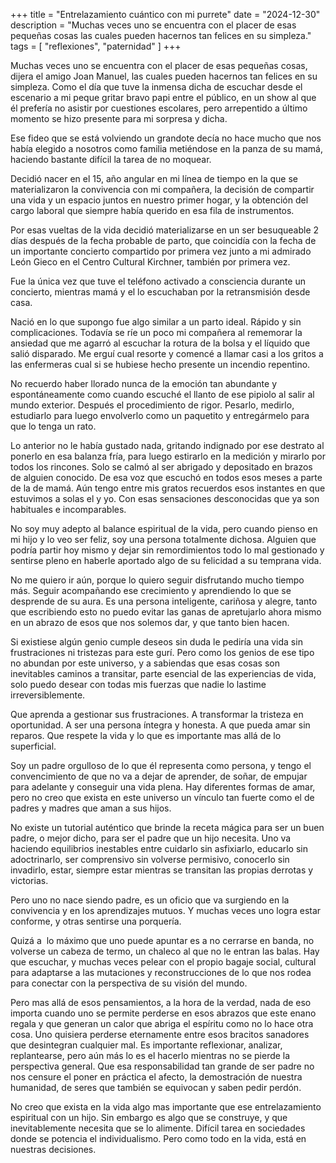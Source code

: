 +++
title = "Entrelazamiento cuántico con mi purrete"
date = "2024-12-30"
description = "Muchas veces uno se encuentra con el placer de esas pequeñas cosas las cuales pueden hacernos tan felices en su simpleza."
tags = [
    "reflexiones",
    "paternidad"
]
+++

Muchas veces uno se encuentra con el placer de esas pequeñas cosas, dijera el amigo Joan Manuel, las cuales pueden hacernos tan felices en su simpleza.
Como el día que tuve la inmensa dicha de escuchar desde el escenario a mi peque gritar bravo papi entre el público, en un show al que él prefería no asistir por cuestiones escolares, pero arrepentido a último momento se hizo presente para mi sorpresa y dicha.

Ese fideo que se está volviendo un grandote decía no hace mucho que nos había elegido a nosotros como familia metiéndose en la panza de su mamá, haciendo bastante difícil la tarea de no moquear.

Decidió nacer en el 15, año angular en mi línea de tiempo en la que se materializaron la convivencia con mi compañera, la decisión de compartir una vida y un espacio juntos en nuestro primer hogar, y la obtención del cargo laboral que siempre había querido en esa fila de instrumentos.

Por esas vueltas de la vida decidió materializarse en un ser besuqueable 2 días después de la fecha probable de parto, que coincidía con la fecha de un importante concierto compartido por primera vez junto a mi admirado León Gieco en el Centro Cultural Kirchner, también por primera vez.

Fue la única vez que tuve el teléfono activado a consciencia durante un concierto, mientras mamá y el lo escuchaban por la retransmisión desde casa.

Nació en lo que supongo fue algo similar a un parto ideal. Rápido y sin complicaciones. Todavía se ríe un poco mi compañera al rememorar la ansiedad que me agarró al escuchar la rotura de la bolsa y el líquido que salió disparado.
Me erguí cual resorte y comencé a llamar casi a los gritos a las enfermeras cual si se hubiese hecho presente un incendio repentino.

No recuerdo haber llorado nunca de la emoción tan abundante y espontáneamente como cuando escuché el llanto de ese pipiolo al salir al mundo exterior. Después el procedimiento de rigor. Pesarlo, medirlo, estudiarlo para luego envolverlo como un paquetito y entregármelo para que lo tenga un rato.

Lo anterior no le había gustado nada, gritando indignado por ese destrato al ponerlo en esa balanza fría, para luego estirarlo en la medición y mirarlo por todos los rincones.
Solo se calmó al ser abrigado y depositado en brazos de alguien conocido. De esa voz que escuchó en todos esos meses a parte de la de mamá. Aún tengo entre mis gratos recuerdos esos instantes en que estuvimos a solas el y yo. Con esas sensaciones desconocidas que ya son habituales e incomparables.

No soy muy adepto al balance espiritual de la vida, pero cuando pienso en mi hijo y lo veo ser feliz, soy una persona totalmente dichosa. Alguien que podría partir hoy mismo y dejar sin remordimientos todo lo mal gestionado y sentirse pleno en haberle aportado algo de su felicidad a su temprana vida.

No me quiero ir aún, porque lo quiero seguir disfrutando mucho tiempo más. Seguir acompañando ese crecimiento y aprendiendo lo que se desprende de su aura. Es una persona inteligente, cariñosa y alegre, tanto que escribiendo esto no puedo evitar las ganas de apretujarlo ahora mismo en un abrazo de esos que nos solemos dar, y que tanto bien hacen.

Si existiese algún genio cumple deseos sin duda le pediría una vida sin frustraciones ni tristezas para este gurí.
Pero como los genios de ese tipo no abundan por este universo, y a sabiendas que esas cosas son inevitables caminos a transitar, parte esencial de las experiencias de vida, solo puedo desear con todas mis fuerzas que nadie lo lastime irreversiblemente.

Que aprenda a gestionar sus frustraciones. A transformar la tristeza en oportunidad. A ser una persona íntegra y honesta. A que pueda amar sin reparos. Que respete la vida y lo que es importante mas allá de lo superficial.

Soy un padre orgulloso de lo que él representa como persona, y tengo el convencimiento de que no va a dejar de aprender, de soñar, de empujar para adelante y conseguir una vida plena.
Hay diferentes formas de amar, pero no creo que exista en este universo un vínculo tan fuerte como el de padres y madres que aman a sus hijos.

No existe un tutorial auténtico que brinde la receta mágica para ser un buen padre, o mejor dicho, para ser el padre que un hijo necesita.
Uno va haciendo equilibrios inestables entre cuidarlo sin asfixiarlo, educarlo sin adoctrinarlo, ser comprensivo sin volverse permisivo, conocerlo sin invadirlo, estar, siempre estar mientras se transitan las propias derrotas y victorias.

Pero uno no nace siendo padre, es un oficio que va surgiendo en la convivencia y en los aprendizajes mutuos. Y muchas veces uno logra estar conforme, y otras sentirse una porquería.

Quizá a  lo máximo que uno puede apuntar es a no cerrarse en banda, no volverse un cabeza de termo, un chaleco al que no le entran las balas. Hay que escuchar, y muchas veces pelear con el propio bagaje social, cultural para adaptarse a las mutaciones y reconstrucciones de lo que nos rodea para conectar con la perspectiva de su visión del mundo.

Pero mas allá de esos pensamientos, a la hora de la verdad, nada de eso importa cuando uno se permite perderse en esos abrazos que este enano regala y que generan un calor que abriga el espíritu como no lo hace otra cosa.
Uno quisiera perderse eternamente entre esos bracitos sanadores que desintegran cualquier mal. Es importante reflexionar, analizar, replantearse, pero aún más lo es el hacerlo mientras no se pierde la perspectiva general. Que esa responsabilidad tan grande de ser padre no nos censure el poner en práctica el afecto, la demostración de nuestra humanidad, de seres que también se equivocan y saben pedir perdón.

No creo que exista en la vida algo mas importante que ese entrelazamiento espiritual con un hijo. Sin embargo es algo que se construye, y que inevitablemente necesita que se lo alimente. Difícil tarea en sociedades donde se potencia el individualismo. Pero como todo en la vida, está en nuestras decisiones. 
